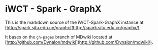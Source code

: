 iWCT - Spark - GraphX
=====================

This is the markdown source of the iWCT-Spark-GraphX instance at [http://spark.sjtu.edu.cn/graphx](http://spark.sjtu.edu.cn/graphx/)

It bases on the `gh-pages` branch of MDwiki located at [http://github.com/Dynalon/mdwiki](http://github.com/Dynalon/mdwiki/).
